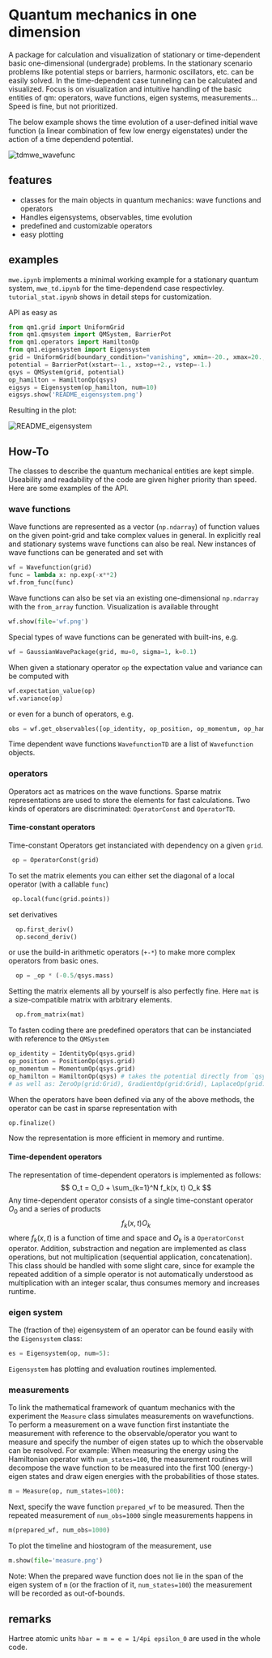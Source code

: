 # Quantum mechanics in one dimension

A package for calculation and visualization of stationary or time-dependent basic one-dimensional (undergrade) problems. In the stationary scenario problems like potential steps or barriers, harmonic oscillators, etc. can be easily solved. In the time-dependent case tunneling can be calculated and visualized. Focus is on visualization and intuitive handling of the basic entities of qm: operators, wave functions, eigen systems, measurements... Speed is fine, but not prioritized.

The below example shows the time evolution of a user-defined initial wave function (a linear combination of few low energy eigenstates) under the action of a time dependend potential.

![tdmwe_wavefunc](https://user-images.githubusercontent.com/98354510/200693510-e6dd1e5f-555e-4e88-88f1-e22d37e62e00.gif)

## features 
- classes for the main objects in quantum mechanics: wave functions and operators
- Handles eigensystems, observables, time evolution
- predefined and customizable operators
- easy plotting
## examples
`mwe.ipynb` implements a minimal working example for a stationary quantum system, `mwe_td.ipynb` for the time-dependend case respectivley. `tutorial_stat.ipynb` shows in detail steps for customization.

API as easy as 
```python
from qm1.grid import UniformGrid
from qm1.qmsystem import QMSystem, BarrierPot
from qm1.operators import HamiltonOp
from qm1.eigensystem import Eigensystem
grid = UniformGrid(boundary_condition="vanishing", xmin=-20., xmax=20., num=250)
potential = BarrierPot(xstart=-1., xstop=+2., vstep=-1.)
qsys = QMSystem(grid, potential)
op_hamilton = HamiltonOp(qsys)
eigsys = Eigensystem(op_hamilton, num=10)
eigsys.show('README_eigensystem.png')
```
Resulting in the plot:

![README_eigensystem](https://user-images.githubusercontent.com/98354510/200693955-50011bda-7fb3-427f-8e5b-b7a119d8e524.png)




## How-To
The classes to describe the quantum mechanical entities are kept simple. Useability and readability of the code are given higher priority than speed. Here are some examples of the API.
### wave functions
Wave functions are represented as a vector (`np.ndarray`) of function values on the given point-grid and take complex values in general. In explicitly real and stationary systems wave functions can also be real. New instances of wave functions can be generated and set with 
```python 
wf = Wavefunction(grid)
func = lambda x: np.exp(-x**2)
wf.from_func(func)
```
Wave functions can also be set via an existing one-dimensional `np.ndarray` with the `from_array` function.
Visualization is available throught
```python 
wf.show(file='wf.png')
```
Special types of wave functions can be generated with built-ins, e.g.
```python
wf = GaussianWavePackage(grid, mu=0, sigma=1, k=0.1)
```
When given a stationary operator `op` the expectation value and variance can be computed with
```python
wf.expectation_value(op)
wf.variance(op)
```
or even for a bunch of operators, e.g.
```python
obs = wf.get_observables([op_identity, op_position, op_momentum, op_hamilton])
```
Time dependent wave functions `WavefunctionTD` are a list of `Wavefunction` objects.
### operators
Operators act as matrices on the wave functions. Sparse matrix representations are used to store the elements for fast calculations. Two kinds of operators are discriminated: `OperatorConst` and `OperatorTD`.
#### Time-constant operators
Time-constant Operators get instanciated with dependency on a given `grid`.
```python
 op = OperatorConst(grid)
```
To set the matrix elements you can either set the diagonal of a local operator (with a callable `func`)
```python
 op.local(func(grid.points))
```
set derivatives
```python
  op.first_deriv()
  op.second_deriv()
```
or use the build-in arithmetic operators (`+-*`) to make more complex operators from basic ones.
```python
  op = _op * (-0.5/qsys.mass)
```
Setting the matrix elements all by yourself is also perfectly fine. Here `mat` is a size-compatible matrix with arbitrary elements.
```python
  op.from_matrix(mat)
```
To fasten coding there are predefined operators that can be instanciated with reference to the `QMSystem`
```python
op_identity = IdentityOp(qsys.grid)
op_position = PositionOp(qsys.grid)
op_momentum = MomentumOp(qsys.grid)
op_hamilton = HamiltonOp(qsys) # takes the potential directly from `qsys`
# as well as: ZeroOp(grid:Grid), GradientOp(grid:Grid), LaplaceOp(grid:Grid), StatPotentialOp(qsys:QMSystem), KineticOp(qsys:QMSystem), ...
```
When the operators have been defined via any of the above methods, the operator can be cast in sparse representation with 
```python
op.finalize()
```
Now the representation is more efficient in memory and runtime.
#### Time-dependent operators
The representation of time-dependent operators is implemented as follows:
$$
O_t = O_0 + \sum_{k=1}^N f_k(x, t) O_k 
$$ 
Any time-dependent operator consists of a single time-constant operator $O_0$ and a series of products
$$
f_k(x, t) O_k 
$$
where $f_k(x, t)$ is a function of time and space and $O_k$ is a `OperatorConst` operator. Addition, substraction and negation are implemented as class operations, but not multiplication (sequential application, concatenation). This class should be handled with some slight care, since for example the repeated addition of a simple operator is not automatically understood as multiplication with an integer scalar, thus consumes memory and increases runtime.


### eigen system
The (fraction of the) eigensystem of an operator can be found easily with the `Eigensystem` class:
```python
es = Eigensystem(op, num=5):
```
`Eigensystem` has plotting and evaluation routines implemented.
### measurements
To link the mathematical framework of quantum mechanics with the experiment the `Measure` class simulates measurements on wavefunctions. To perform a measurement on a wave function first instantiate the measurement with reference to the observable/operator you want to measure and specify the number of eigen states up to which the observable can be resolved. For example: When measuring the energy using the Hamiltonian operator with `num_states=100`, the measurement routines will decompose the wave function to be measured into the first 100 (energy-) eigen states and draw eigen energies with the probabilities of those states. 
```python
m = Measure(op, num_states=100):
```
Next, specify the wave function `prepared_wf` to be measured. Then the repeated measurement of `num_obs=1000` single measurements happens in 
```python
m(prepared_wf, num_obs=1000)
```
To plot the timeline and hiostogram of the measurement, use
```python
m.show(file='measure.png')
```
Note: When the prepared wave function does not lie in the span of the eigen system of `m` (or the fraction of it, `num_states=100`) the measurement will be recorded as out-of-bounds. 
## remarks
Hartree atomic units `hbar = m = e = 1/4pi epsilon_0` are used in the whole code.
